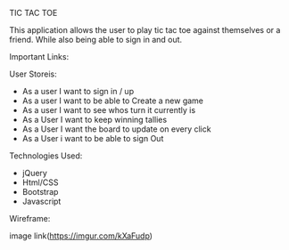 TIC TAC TOE

This application allows the user to play tic tac toe against themselves or a friend. While also being able to sign in and out.

Important Links:


User Storeis:
  - As a user I want to sign in / up
  - As a user I want to be able to Create a new game
  - As a user I want to see whos turn it currently is
  - As a User I want to keep winning tallies
  - As a User I want the board to update on every click
  - As a User i want to be able to sign Out


Technologies Used:
  - jQuery
  - Html/CSS
  - Bootstrap
  - Javascript



Wireframe:

image link(https://imgur.com/kXaFudp)
